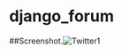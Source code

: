﻿# django_forum
##Screenshot.![Twitter1](https://user-images.githubusercontent.com/100500216/169217027-bb866ec4-c05f-47e9-a06a-07bbb34b2ffa.png)
